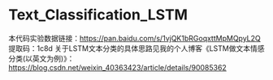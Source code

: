 # Text_Classification_LSTM
本代码实验数据链接：https://pan.baidu.com/s/1vjQK1bRGoqxttMpMQpyL2Q 提取码：1c8d 
关于LSTM文本分类的具体思路见我的个人博客《LSTM做文本情感分类(以英文为例)》：https://blog.csdn.net/weixin_40363423/article/details/90085362
